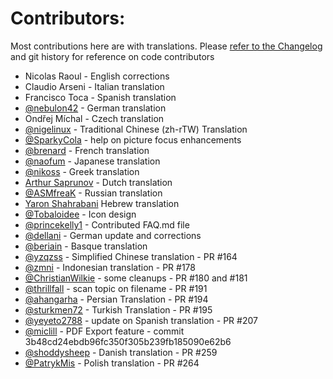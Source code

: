 Contributors:
=============

Most contributions here are with translations. Please [refer to the Changelog](https://github.com/ctodobom/OpenNoteScanner/blob/master/CHANGELOG.md) and git history for reference on code contributors

* Nicolas Raoul - English corrections
* Claudio Arseni - Italian translation
* Francisco Toca - Spanish translation
* [@nebulon42](https://github.com/nebulon42) - German translation
* Ondřej Míchal - Czech translation
* [@nigelinux](https://github.com/nigelinux) - Traditional Chinese (zh-rTW) Translation
* [@SparkyCola](https://github.com/SparkyCola) - help on picture focus enhancements
* [@brenard](https://github.com/brenard) - French translation
* [@naofum](https://github.com/naofum) - Japanese translation
* [@nikoss](https://github.com/nikoss) - Greek translation
* [Arthur Saprunov](https://github.com/Skydragonsz) - Dutch translation
* [@ASMfreaK](https://github.com/ASMfreaK) - Russian translation
* [Yaron Shahrabani](https://github.com/yarons) Hebrew translation
* [@Tobaloidee](https://github.com/Tobaloidee) - Icon design
* [@princekelly1](https://github.com/princekelly1) - Contributed FAQ.md file
* [@dellani](https://github.com/dellani) - German update and corrections
* [@beriain](https://github.com/beriain) - Basque translation
* [@yzqzss](https://github.com/yzqzss) - Simplified Chinese translation - PR #164
* [@zmni](https://github.com/zmni) - Indonesian translation - PR #178
* [@ChristianWilkie](https://github.com/ChristianWilkie) - some cleanups - PR #180 and #181
* [@thrillfall](https://github.com/thrillfall) - scan topic on filename - PR #191
* [@ahangarha](https://github.com/ahangarha) - Persian Translation - PR #194
* [@sturkmen72](https://github.com/sturkmen72) - Turkish Translation - PR #195
* [@yeyeto2788](https://github.com/yeyeto2788) - update on Spanish translation - PR #207
* [@miclill](https://github.com/miclill) - PDF Export feature - commit 3b48cd24ebdb96fc350f305b239fb185090e62b6
* [@shoddysheep](https://github.com/shoddysheep) - Danish translation - PR #259
* [@PatrykMis](https://github.com/PatrykMis) - Polish translation - PR #264
